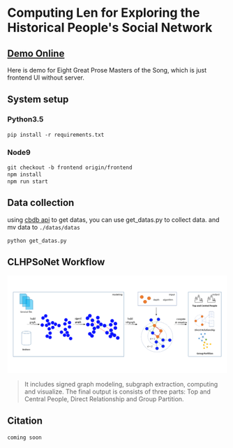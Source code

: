 # Computing Len for Exploring the Historical People's Social Network

## [Demo Online](http://h12345jack.github.io/CLHPSoNet)

Here is demo for Eight Great Prose Masters of the Song, which is just frontend UI without server.

## System setup

### Python3.5
```
pip install -r requirements.txt
```

### Node9

```
git checkout -b frontend origin/frontend
npm install 
npm run start
```

## Data collection

using [cbdb api](https://projects.iq.harvard.edu/cbdb/cbdb-api) to get datas, you can use get_datas.py to collect data. and mv data to ```./datas/datas```

```
python get_datas.py
```

## CLHPSoNet Workflow
![](./imgs/framework.png)

> It includes signed graph modeling, subgraph extraction, computing and visualize. The final output is consists of three parts: Top and Central People, Direct Relationship and Group Partition. 


<!-- Average Clustering Coefficient: 0.331
Total triangles: 15441

Diameter: 13
Radius: 0
Average Path length: 4.080560740058098 -->

<!-- #### 宋 song
clustering_coefficient 0.12060757693469124
宋 largest connected subgraph
clustering_coefficient 0.12431603903299564
Name:
Type: SubGraph
Number of nodes: 16456
Number of edges: 29935
Average degree:   3.6382
average_shortest_path_length 4.08057192410704

#### 元 yuan
clustering_coefficient 0.14983122151329337
元 largest connected subgraph
clustering_coefficient 0.1555130902757531
Name:
Type: SubGraph
Number of nodes: 6170
Number of edges: 11718
Average degree:   3.7984
average_shortest_path_length 4.00785702969808

#### 明 ming
clustering_coefficient 0.069994000427896
明 largest connected subgraph
clustering_coefficient 0.07302196355808184
Name:
Type: SubGraph
Number of nodes: 7933
Number of edges: 14354
Average degree:   3.6188
average_shortest_path_length 4.655342915729116

#### 清 qing
clustering_coefficient 0.020977940688046957
清 largest connected subgraph
clustering_coefficient 0.029628018560158693
Name:
Type: SubGraph
Number of nodes: 2001
Number of edges: 2295
Average degree:   2.2939
average_shortest_path_length 7.7171639180409795

> networkx makes the clustering coefficient to be 0 for nodes with degree less than 2 and averages over all the nodes. While Gephi doesn't count the nodes at all that are having degree less than 2 and computes average clustering only for nodes with degree >= 2

[gephi和networkx结果不同的原因](https://stackoverflow.com/questions/41926514/average-clustering-coefficient-for-graph) -->

## Citation

```
coming soon

```





